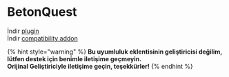 # BetonQuest

İndir [plugin](https://www.spigotmc.org/resources/betonquest.2117/)\
İndir [compatibility addon](https://www.spigotmc.org/resources/betonquest-itemsadder-addon.90933/)

{% hint style="warning" %}
**Bu uyumluluk eklentisinin geliştiricisi değilim, lütfen destek için benimle iletişime geçmeyin.** \
**Orijinal Geliştiriciyle iletişime geçin, teşekkürler!**
{% endhint %}
